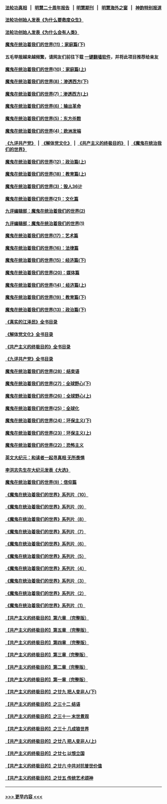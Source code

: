 #### [法轮功真相](https://github.com/gfw-breaker/truth/blob/master/README.md?t=0) &nbsp;&nbsp;|&nbsp;&nbsp; [明慧二十周年报告](https://github.com/gfw-breaker/mh-reports/blob/master/README.md?t=0) &nbsp;&nbsp;|&nbsp;&nbsp;[明慧期刊](https://github.com/gfw-breaker/mh-qikan) &nbsp;&nbsp;|&nbsp;&nbsp; [明慧海外之窗](https://github.com/gfw-breaker/mh-news/blob/master/README.md?t=0) &nbsp;&nbsp;|&nbsp;&nbsp; [神韵特别报道](https://github.com/gfw-breaker/mh-news/blob/master/shenyun.md?t=0)
#### [法轮功创始人发表《为什么要救度众生》](../pages/nsc422/n13975246.md?t=06301243) 
#### [法轮功创始人发表《为什么会有人类》](../pages/nsc422/n13912117.md?t=06301243) 
#### [魔鬼在统治着我们的世界(11)：家庭篇(下)](../pages/nsc422/n10440961.md?t=06301243) 
#### 五毛举报越来越频繁，请网友们前往下载 [一键翻墙软件](https://github.com/gfw-breaker/ssr-accounts)，并将此项目推荐给亲友
#### [魔鬼在统治着我们的世界(10)：家庭篇(上)](../pages/nsc422/n10435448.md?t=06301243) 
#### [魔鬼在统治着我们的世界(8)：渗透西方(下)](../pages/nsc422/n10429603.md?t=06301243) 
#### [魔鬼在统治着我们的世界(7)：渗透西方(上)](../pages/nsc422/n10426013.md?t=06301243) 
#### [魔鬼在统治着我们的世界(6)：输出革命](../pages/nsc422/n10421536.md?t=06301243) 
#### [魔鬼在统治着我们的世界(5)：东方杀戮](../pages/nsc422/n10417707.md?t=06301243) 
#### [魔鬼在统治着我们的世界(4)：欧洲发端](../pages/nsc422/n10414890.md?t=06301243) 
#### [《九评共产党》](https://github.com/begood0513/9ping.md/blob/master/README.md) &nbsp;|&nbsp; [《解体党文化》](../../../../jtdwh.md/blob/master/README.md)  &nbsp;|&nbsp; [《共产主义的终极目的》](../../../../gczydzjmd.md/blob/master/README.md) &nbsp;|&nbsp; [《魔鬼在统治我们的世界》](../../../../mgztzwmdsj.md/blob/master/README.md) 
#### [魔鬼在统治着我们的世界(12)：政治篇(上)](../pages/nsc422/n10444576.md?t=06301243) 
#### [魔鬼在统治着我们的世界(18)：教育篇(上)](../pages/nsc422/n10526970.md?t=06301243) 
#### [魔鬼在统治着我们的世界(3)：毁人36计](../pages/nsc422/n10411583.md?t=06301243) 
#### [魔鬼在统治着我们的世界(21)：文化篇](../pages/nsc422/n10597706.md?t=06301243) 
#### [九评编辑部：魔鬼在统治着我们的世界(2)](../pages/nsc422/n10410036.md?t=06301243) 
#### [九评编辑部：魔鬼在统治着我们的世界(1)](../pages/nsc422/n10406825.md?t=06301243) 
#### [魔鬼在统治着我们的世界(17)：艺术篇](../pages/nsc422/n10499093.md?t=06301243) 
#### [魔鬼在统治着我们的世界(16)：法律篇](../pages/nsc422/n10485969.md?t=06301243) 
#### [魔鬼在统治着我们的世界(15)：经济篇(下)](../pages/nsc422/n10469975.md?t=06301243) 
#### [魔鬼在统治着我们的世界(20)：媒体篇](../pages/nsc422/n10586579.md?t=06301243) 
#### [魔鬼在统治着我们的世界(14)：经济篇(上)](../pages/nsc422/n10457370.md?t=06301243) 
#### [魔鬼在统治着我们的世界(19)：教育篇(下)](../pages/nsc422/n10564808.md?t=06301243) 
#### [魔鬼在统治着我们的世界(13)：政治篇(下)](../pages/nsc422/n10448270.md?t=06301243) 
#### [《真实的江泽民》全书目录](../pages/nsc422/n13721399.md?t=06301243) 
#### [《解体党文化》全书目录](../pages/nsc422/n13721157.md?t=06301243) 
#### [《共产主义的终极目的》全书目录](../pages/nsc422/n13721048.md?t=06301243) 
#### [《九评共产党》全书目录](../pages/nsc422/n13708085.md?t=06301243) 
#### [魔鬼在统治着我们的世界(28)：结束语](../pages/nsc422/n10936246.md?t=06301243) 
#### [魔鬼在统治着我们的世界(27)：全球野心(下)](../pages/nsc422/n10928319.md?t=06301243) 
#### [魔鬼在统治着我们的世界(26)：全球野心(上)](../pages/nsc422/n10900318.md?t=06301243) 
#### [魔鬼在统治着我们的世界(25)：全球化](../pages/nsc422/n10788205.md?t=06301243) 
#### [魔鬼在统治着我们的世界(24)：环保主义(下)](../pages/nsc422/n10695307.md?t=06301243) 
#### [魔鬼在统治着我们的世界(23)：环保主义(上)](../pages/nsc422/n10688613.md?t=06301243) 
#### [魔鬼在统治着我们的世界(22)：恐怖主义](../pages/nsc422/n10614727.md?t=06301243) 
#### [英文大纪元：和读者一起寻真相 无所畏惧](../pages/nsc422/n12542027.md?t=06301243) 
#### [李洪志先生在大纪元发表《大选》](../pages/nsc422/n12534746.md?t=06301243) 
#### [魔鬼在统治着我们的世界(9)：信仰篇](../pages/nsc422/n10432159.md?t=06301243) 
#### [《魔鬼在统治着我们的世界》系列片（10）](../pages/nsc422/n12292670.md?t=06301243) 
#### [《魔鬼在统治着我们的世界》系列片（9）](../pages/nsc422/n12290859.md?t=06301243) 
#### [《魔鬼在统治着我们的世界》系列片（8）](../pages/nsc422/n12287445.md?t=06301243) 
#### [《魔鬼在统治着我们的世界》系列片（7）](../pages/nsc422/n12283425.md?t=06301243) 
#### [《魔鬼在统治着我们的世界》系列片（6）](../pages/nsc422/n12282314.md?t=06301243) 
#### [《魔鬼在统治着我们的世界》系列片（5）](../pages/nsc422/n12281419.md?t=06301243) 
#### [《魔鬼在统治着我们的世界》系列片（4）](../pages/nsc422/n12274024.md?t=06301243) 
#### [《魔鬼在统治着我们的世界》系列片（3）](../pages/nsc422/n12271322.md?t=06301243) 
#### [《魔鬼在统治着我们的世界》系列片（2）](../pages/nsc422/n12269049.md?t=06301243) 
#### [《魔鬼在统治着我们的世界》系列片（1）](../pages/nsc422/n12267575.md?t=06301243) 
#### [【共产主义的终极目的】第六章 （完整版）](../pages/nsc422/n11428913.md?t=06301243) 
#### [【共产主义的终极目的】第五章 （完整版）](../pages/nsc422/n11428912.md?t=06301243) 
#### [【共产主义的终极目的】第四章 （完整版）](../pages/nsc422/n11428907.md?t=06301243) 
#### [【共产主义的终极目的】第三章（完整版）](../pages/nsc422/n11428848.md?t=06301243) 
#### [【共产主义的终极目的】第二章（完整版）](../pages/nsc422/n11428831.md?t=06301243) 
#### [【共产主义的终极目的】第一章（完整版）](../pages/nsc422/n11417651.md?t=06301243) 
#### [【共产主义的终极目的】之廿九 把人变非人(下)](../pages/nsc422/n11344140.md?t=06301243) 
#### [【共产主义的终极目的】之三十二 结语](../pages/nsc422/n11360535.md?t=06301243) 
#### [【共产主义的终极目的】之三十一 末世景观](../pages/nsc422/n11351129.md?t=06301243) 
#### [【共产主义的终极目的】之三十 几成狼世界](../pages/nsc422/n11348280.md?t=06301243) 
#### [【共产主义的终极目的】之廿八 把人变非人(上)](../pages/nsc422/n11340492.md?t=06301243) 
#### [【共产主义的终极目的】之廿七 以恨立国](../pages/nsc422/n11336944.md?t=06301243) 
#### [【共产主义的终极目的】之廿六 中共对抗普世价值](../pages/nsc422/n11324785.md?t=06301243) 
#### [【共产主义的终极目的】之廿五 传统艺术颂神](../pages/nsc422/n11296396.md?t=06301243) 

----
#### [ >>> 更早内容 <<< ](../indexes/nsc422-earlier.md)
